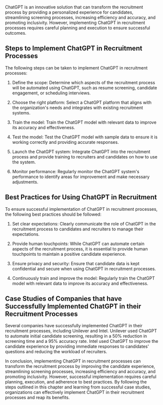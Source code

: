 
ChatGPT is an innovative solution that can transform the recruitment process by providing a personalized experience for candidates, streamlining screening processes, increasing efficiency and accuracy, and promoting inclusivity. However, implementing ChatGPT in recruitment processes requires careful planning and execution to ensure successful outcomes.

Steps to Implement ChatGPT in Recruitment Processes
---------------------------------------------------

The following steps can be taken to implement ChatGPT in recruitment processes:

1. Define the scope: Determine which aspects of the recruitment process will be automated using ChatGPT, such as resume screening, candidate engagement, or scheduling interviews.

2. Choose the right platform: Select a ChatGPT platform that aligns with the organization's needs and integrates with existing recruitment systems.

3. Train the model: Train the ChatGPT model with relevant data to improve its accuracy and effectiveness.

4. Test the model: Test the ChatGPT model with sample data to ensure it is working correctly and providing accurate responses.

5. Launch the ChatGPT system: Integrate ChatGPT into the recruitment process and provide training to recruiters and candidates on how to use the system.

6. Monitor performance: Regularly monitor the ChatGPT system's performance to identify areas for improvement and make necessary adjustments.

Best Practices for Using ChatGPT in Recruitment
-----------------------------------------------

To ensure successful implementation of ChatGPT in recruitment processes, the following best practices should be followed:

1. Set clear expectations: Clearly communicate the role of ChatGPT in the recruitment process to candidates and recruiters to manage their expectations.

2. Provide human touchpoints: While ChatGPT can automate certain aspects of the recruitment process, it is essential to provide human touchpoints to maintain a positive candidate experience.

3. Ensure privacy and security: Ensure that candidate data is kept confidential and secure when using ChatGPT in recruitment processes.

4. Continuously train and improve the model: Regularly train the ChatGPT model with relevant data to improve its accuracy and effectiveness.

Case Studies of Companies that have Successfully Implemented ChatGPT in their Recruitment Processes
---------------------------------------------------------------------------------------------------

Several companies have successfully implemented ChatGPT in their recruitment processes, including Unilever and Intel. Unilever used ChatGPT to automate initial candidate screening, resulting in a 50% reduction in screening time and a 95% accuracy rate. Intel used ChatGPT to improve the candidate experience by providing immediate responses to candidates' questions and reducing the workload of recruiters.

In conclusion, implementing ChatGPT in recruitment processes can transform the recruitment process by improving the candidate experience, streamlining screening processes, increasing efficiency and accuracy, and promoting inclusivity. However, successful implementation requires careful planning, execution, and adherence to best practices. By following the steps outlined in this chapter and learning from successful case studies, organizations can effectively implement ChatGPT in their recruitment processes and reap its benefits.
